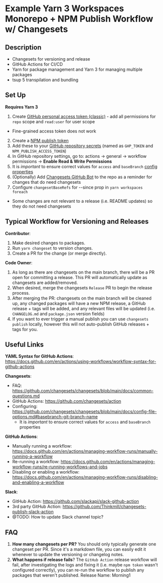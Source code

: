 # Example Yarn 3 Workspaces Monorepo + NPM Publish Workflow w/ Changesets

## Description

- Changesets for versioning and release
- GitHub Actions for CI/CD
- Yarn for package management and Yarn 3 for managing multiple packages
- tsup 5 transpilation and bundling

## Set Up

**Requires Yarn 3**

1. Create [GitHub personal access token (classic)](https://docs.github.com/en/authentication/keeping-your-account-and-data-secure/creating-a-personal-access-token#personal-access-tokens-classic) - add all permissions for `repo` scope and `read:user` for user scope

- Fine-grained access token does not work

2. Create a [NPM publish token](https://docs.npmjs.com/creating-and-viewing-access-tokens)
3. Add these to your [GitHub repository secrets](https://docs.github.com/en/actions/security-guides/encrypted-secrets#creating-encrypted-secrets-for-a-repository) (named as `GHP_TOKEN` and `NPM_PUBLISH_ACCESS_TOKEN`)
4. In GitHub repository settings, go to: actions -> general -> workflow permissions -> **Enable Read & Write Permissions**
5. It is _important_ to ensure correct values for `access` and `baseBranch` [config properties](https://github.com/changesets/changesets/blob/main/docs/config-file-options.md)
6. (Optionally) Add [Changesets GitHub Bot](https://github.com/apps/changeset-bot) to the repo as a reminder for changes that do need changesets
7. Configure `changesetBaseRefs` for --since prop in `yarn workspaces foreach`

- Some changes are not relevant to a release (i.e. README updates) so they do not need changesets

## Typical Workflow for Versioning and Releases

**Contributor**:

1. Make desired changes to packages.
2. Run `yarn changeset` to version changes.
3. Create a PR for the change (or merge directly).

**Code Owner**:

1. As long as there are changesets on the main branch, there will be a PR open for committing a release. This PR will automatically update as changesets are added/removed.
2. When desired, merge the changesets `Release` PR to begin the release process.
3. After merging the PR: changesets on the main branch will be cleaned up, any changed packages will have a new NPM release, a GitHub release + tags will be added, and any relevant files will be updated (i.e. `CHANGELOG.md` and `package.json` version fields)
4. If you want to ever trigger a manual publish you can use `changesets publish` locally, however this will not auto-publish GitHub releases + tags for you.

## Useful Links

**YAML Syntax for GitHub Actions**: https://docs.github.com/en/actions/using-workflows/workflow-syntax-for-github-actions

**Changesets**:

- FAQ: https://github.com/changesets/changesets/blob/main/docs/common-questions.md
- GitHub Actions: https://github.com/changesets/action
- Configuring: https://github.com/changesets/changesets/blob/main/docs/config-file-options.md#basebranch-git-branch-name
  - It is _important_ to ensure correct values for `access` and `baseBranch` properties

**GitHub Actions**:

- Manually running a workflow: https://docs.github.com/en/actions/managing-workflow-runs/manually-running-a-workflow
- Re-running a workflow: https://docs.github.com/en/actions/managing-workflow-runs/re-running-workflows-and-jobs
- Disabling or enabling a workflow: https://docs.github.com/en/actions/managing-workflow-runs/disabling-and-enabling-a-workflow

**Slack**:

- GitHub Action: https://github.com/slackapi/slack-github-action
- 3rd party GitHub Action: https://github.com/Thinkmill/changesets-publish-slack-action
- @TODO: How to update Slack channel topic?

## FAQ

1. **How many changesets per PR?** You should only typically generate one changeset per PR. Since it's a markdown file, you can easily edit it whenever to update the versioning or changelog notes.
2. **What happens if release fails**? The `GitHub Action` release workflow will fail, after investigating the logs and fixing it (i.e. maybe `npm token` wasn't configured correctly), you can re-run the workflow to publish any packages that weren't published.
Release Name: Morning1
